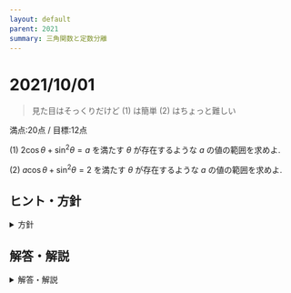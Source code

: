 ```yaml
---
layout: default
parent: 2021
summary: 三角関数と定数分離
---
```


# 2021/10/01

> 見た目はそっくりだけど (1) は簡単 (2) はちょっと難しい

満点:20点 / 目標:12点

(1) $2 \cos \theta + \sin^2 \theta = a$ を満たす $\theta$ が存在するような $a$ の値の範囲を求めよ.

(2) $a \cos \theta + \sin^2 \theta = 2$ を満たす $\theta$ が存在するような $a$ の値の範囲を求めよ.

<div style="page-break-before:always"></div>

## ヒント・方針

<details markdown="1">
<summary>方針</summary>

- (1) キーワード: **定数分離**
    - 黄チャート 例題126(1)
- (2) 工夫して定数分離する(おすすめ) or 解の存在範囲の問題に帰着させる

</details>

<div style="page-break-before:always"></div>

## 解答・解説

<details markdown="1">
<summary>解答・解説</summary>

標準的な**定数分離**の問題です.

### 定数分離とは

方程式で, 文字定数を片側に集める変形のことをいいます.

関数のグラフと方程式の間には, 以下のような性質が成り立ちます.

> $y=f(x)$ のグラフと $y=a$ のグラフが共有点をもつ $\Leftrightarrow$ $x$ の方程式 $f(x)=a$ は実数解をもつ

そんないきなり言われても……と思ったかもしれませんが, みなさんはすでにこの性質を用いています.

> 【中学3年】  
> $y=x^2$ と $y=x+2$ の交点の座標を求めよ.

この問題は中学3年生のときにたくさん練習したと思います.

> $x$ の方程式 $x^2=x+2$ を解いて, $x=-1,\ 2$  
> $x=-1$ のとき $y=1$, $x=2$ のとき $y=4$  
> よって交点の座標は $(-1,\ 2),\ (2,\ 4)$

と解いていました. $x$ の方程式 $x^2=x+2$ を解くと, 交点の $x$ 座標が求まります.

> 【黄チャートIA 例題82】  
> $k$ は定数とする. 放物線 $y=x^2-2x+2k-4$ と $x$ 軸の共有点の個数を, $k$ の値によって場合分けして求めよ.

これを解くときに,

> $2$ 次方程式 $x^2-2x+2k-4=0$ の判別式を $D$ とする.

と書いていました. $x$ 軸とは, 直線 $y=0$ のことですから, 放物線 $y=x^2-2x+2k-4$ と直線 $y=0$ の交点の個数を求めればよいということです. だから, $x$ の方程式 $x^2-2x+2k-4=0$ を解きます.

そんなわけで, グラフの交点と方程式の解は関連性があることがわかると思います.

文字を含む方程式の解の個数を考えるとき, 「文字を含まないが複雑なグラフ」と「文字を含むが単純なグラフ」に分けて図を描けば, 簡単に解の個数がわかります.

定数分離のメリットは, **視覚的にわかる**ことです. グラフを目で見て確認できるので, ミスが減ります.

### 実際のグラフ

(1) は, すでに定数分離された形になっています. 左辺を $2$ 次関数にした後は, グラフを描いていつ交点をもつか考えましょう.

<div class="geogebra">
<iframe scrolling="no" title="定数分離1" src="https://www.geogebra.org/material/iframe/id/fa5xmazj/width/700/height/500/border/888888/sfsb/true/smb/false/stb/false/stbh/false/ai/false/asb/false/sri/false/rc/false/ld/false/sdz/false/ctl/false" width="700px" height="500px" style="border:0px;"> </iframe>
</div>

(2) は, 定数分離されていないので, 自力で分離します. すると, $y=t^2+1$ と $y=at$ のグラフを考えることになります. 曲線と直線がいつ接するかは見ただけではわからないので, 接するタイミングを別途確認します.

<div class="geogebra">
<iframe scrolling="no" title="定数分離2" src="https://www.geogebra.org/material/iframe/id/yfnfdxny/width/700/height/500/border/888888/sfsb/true/smb/false/stb/false/stbh/false/ai/false/asb/false/sri/false/rc/false/ld/false/sdz/false/ctl/false" width="700px" height="500px" style="border:0px;"> </iframe>
</div>

![](img/mathterro_20211001.jpg)

</details>